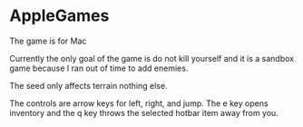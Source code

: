 # AppleGames
The game is for Mac

Currently the only goal of the game is do not kill yourself and it is a sandbox game because I ran out of time to add enemies.

The seed only affects terrain nothing else.

The controls are arrow keys for left, right, and jump.
The e key opens inventory and the q key throws the selected hotbar item away from you.
